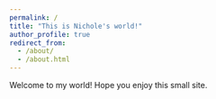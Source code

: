 ```yaml
---
permalink: /
title: "This is Nichole's world!"
author_profile: true
redirect_from: 
  - /about/
  - /about.html
---
```


Welcome to my world!  Hope you enjoy this small site.
